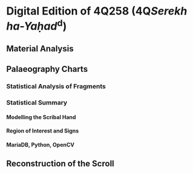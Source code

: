 # Digital Edition of 4Q258 (4Q<i>Serekh ha-Yaḥad</i><sup>d</sup>)

## Material Analysis

## Palaeography Charts

### Statistical Analysis of Fragments

### Statistical Summary

#### Modelling the Scribal Hand

#### Region of Interest and Signs

#### MariaDB, Python, OpenCV

## Reconstruction of the Scroll
